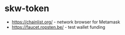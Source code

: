# skw-token

- https://chainlist.org/ - network browser for Metamask
- https://faucet.ropsten.be/ - test wallet funding

